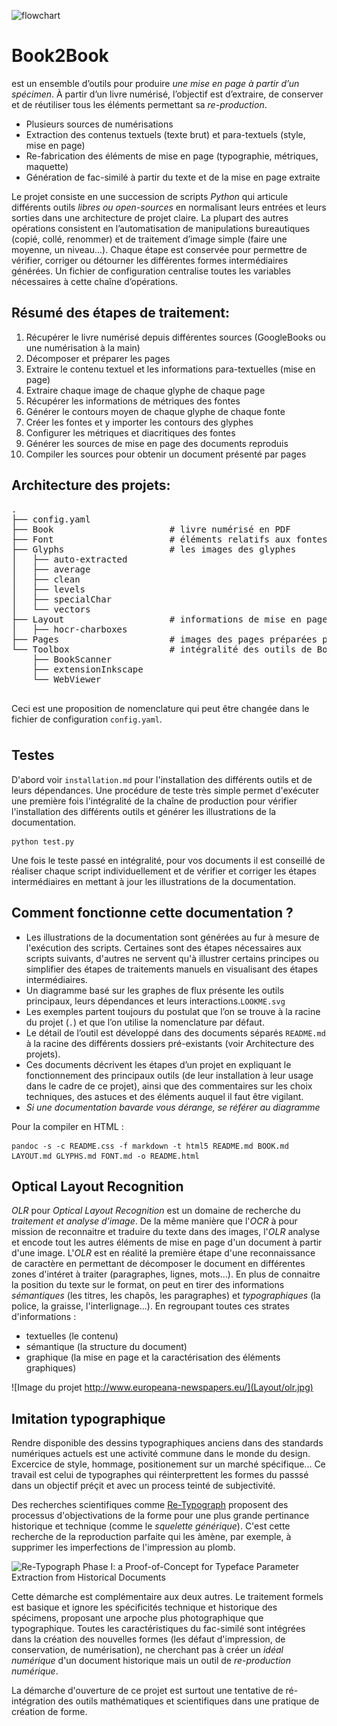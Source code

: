 <div id="background" style="display:none"></div>

![flowchart](Flowchart-print.svg)

# Book2Book

est un ensemble d’outils pour produire *une mise en page à partir d’un spécimen*. À partir d’un livre numérisé, l’objectif est d’extraire, de conserver et de réutiliser tous les éléments permettant sa *re-production*.

  * Plusieurs sources de numérisations
  * Extraction des contenus textuels (texte brut) et para-textuels (style, mise en page)
  * Re-fabrication des éléments de mise en page (typographie, métriques, maquette)
  * Génération de fac-similé à partir du texte et de la mise en page extraite

  Le projet consiste en une succession de scripts *Python* qui articule différents outils *libres ou open-sources* en normalisant leurs entrées et leurs sorties dans une architecture de projet claire. La plupart des autres opérations consistent en l’automatisation de manipulations bureautiques (copié, collé, renommer) et de traitement d’image simple (faire une moyenne, un niveau...). Chaque étape est conservée pour permettre de vérifier, corriger ou détourner les différentes formes intermédiaires générées. Un fichier de configuration centralise toutes les variables nécessaires à cette chaîne d’opérations.

## Résumé des étapes de traitement:

1. Récupérer le livre numérisé depuis différentes sources (GoogleBooks ou une numérisation à la main)
2. Décomposer et préparer les pages
3. Extraire le contenu textuel et les informations para-textuelles (mise en page)
4. Extraire chaque image de chaque glyphe de chaque page
5. Récupérer les informations de métriques des fontes
6. Générer le contours moyen de chaque glyphe de chaque fonte
7. Créer les fontes et y importer les contours des glyphes
8. Configurer les métriques et diacritiques des fontes
9. Générer les sources de mise en page des documents reproduis
10. Compiler les sources pour obtenir un document présenté par pages

## Architecture des projets:

<pre class="preblack">
.
├── config.yaml
├── Book                      # livre numérisé en PDF
├── Font                      # éléments relatifs aux fontes du livre
├── Glyphs                    # les images des glyphes        
│   ├── auto-extracted
│   ├── average
│   ├── clean
│   ├── levels
│   ├── specialChar
│   └── vectors
├── Layout                    # informations de mise en page
│   ├── hocr-charboxes
├── Pages                     # images des pages préparées pour le traitement
└── Toolbox                   # intégralité des outils de Book2Book
    ├── BookScanner
    ├── extensionInkscape
    └── WebViewer

</pre>

Ceci est une proposition de nomenclature qui peut être changée dans le fichier de configuration `config.yaml`.

<div style="page-break-before: always; margin-bottom:1cm;"></div>

<div class="margin"></div>

## Testes

D'abord voir `installation.md` pour l'installation des différents outils et de leurs dépendances.
Une procédure de teste très simple permet d'exécuter une première fois l'intégralité de la chaîne de production pour vérifier l'installation des différents outils et générer les illustrations de la documentation.

```
python test.py
```

Une fois le teste passé en intégralité, pour vos documents il est conseillé de réaliser chaque script individuellement et de vérifier et corriger les étapes intermédiaires en mettant à jour les illustrations de la documentation.

## Comment fonctionne cette documentation ?

* Les illustrations de la documentation sont générées au fur à mesure de l'exécution des scripts. Certaines sont des étapes nécessaires aux scripts suivants, d'autres ne servent qu'à illustrer certains principes ou simplifier des étapes de traitements manuels en visualisant des étapes intermédiaires.
* Un diagramme basé sur les graphes de flux présente les outils principaux, leurs dépendances et leurs interactions.`LOOKME.svg`
* Les exemples partent toujours du postulat que l’on se trouve à la racine du projet (`.`) et que l’on utilise la nomenclature par défaut.
* Le détail de l’outil est développé dans des documents séparés `README.md` à la racine des différents dossiers pré-existants (voir Architecture des projets).
* Ces documents décrivent les étapes d’un projet en expliquant le fonctionnement des principaux outils (de leur installation à leur usage dans le cadre de ce projet), ainsi que des commentaires sur les choix techniques, des astuces et des éléments auquel il faut être vigilant.
* *Si une documentation bavarde vous dérange, se référer au diagramme*

Pour la compiler en HTML :

```
pandoc -s -c README.css -f markdown -t html5 README.md BOOK.md LAYOUT.md GLYPHS.md FONT.md -o README.html
```

## Optical Layout Recognition

*OLR* pour *Optical Layout Recognition* est un domaine de recherche du *traitement et analyse d'image*. De la même manière que l'*OCR* à pour mission de reconnaitre et traduire du texte dans des images, l'*OLR* analyse et encode tout les autres éléments de mise en page d'un document à partir d'une image. L'*OLR* est en réalité la première étape d'une reconnaissance de caractère en permettant de décomposer le document en différentes zones d'intéret à traiter (paragraphes, lignes, mots...). En plus de connaitre la position du texte sur le format, on peut en tirer des informations *sémantiques* (les titres, les chapôs, les paragraphes) et *typographiques* (la police, la graisse, l'interlignage...). En regroupant toutes ces strates d'informations :

* textuelles (le contenu)
* sémantique (la structure du document)
* graphique (la mise en page et la caractérisation des éléments graphiques)


![Image du projet http://www.europeana-newspapers.eu/](Layout/olr.jpg)

<div style="page-break-after: always;"></div>

<div class="margin"></div>

## Imitation typographique

Rendre disponible des dessins typographiques anciens dans des standards numériques actuels est une activité commune dans le monde du design. Excercice de style, hommage, positionement sur un marché spécifique... Ce travail est celui de typographes qui réinterprettent les formes du passsé dans un objectif préçit et   avec un process teinté de subjectivité.

Des recherches scientifiques comme [Re-Typograph](http://re-typograph.loria.fr/)
proposent des processus d'objectivations de la forme pour une plus grande pertinance historique et technique (comme le *squelette générique*). C'est cette recherche de la reproduction parfaite qui les àmène, par exemple, à supprimer les imperfections de l'impression au plomb.

![Re-Typograph Phase I: a Proof-of-Concept for Typeface
Parameter Extraction from Historical Documents](Re-Typograph.jpg)

Cette démarche est complémentaire aux deux autres. Le traitement formels est basique et ignore les spécificités technique et historique des spécimens, proposant une arpoche plus photographique que typographique. Toutes les caractéristiques du fac-similé sont intégrées dans la création des nouvelles formes (les défaut d'impression, de conservation, de numérisation), ne cherchant pas à créer un *idéal numérique* d'un document historique mais un outil de *re-production numérique*.

La démarche d'ouverture de ce projet est surtout une tentative de ré-intégration des outils mathématiques et scientifiques dans une pratique de création de forme.

[HOCR]: <https://en.wikipedia.org/wiki/HOCR>
